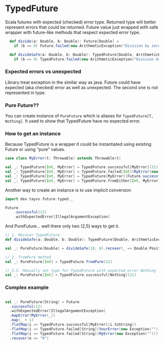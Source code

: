 # TypedFuture
Scala futures with expected (checked) error type. Returned type will better represent errors that could be returned.
Future value just wrapped with safe wrapper with future-like methods that respect expected error type.


```scala
  def divide(a: Double, b: Double): Future[Double] =
    if (b == 0) Future.failed(new ArithmeticException("Division by zero")) else Future.successful(a / b)

  def divideSafe(a: Double, b: Double): TypedFuture[Double, ArithmeticException] =
    if (b == 0) TypedFuture.failed(new ArithmeticException("Division by zero")) else TypedFuture.successful(a / b)
```

### Expected errors vs unexpected
Library treat exception in the similar way as java. Future could have expected (aka checked) error as well as unexpected.
The second one is not represented in type.

### Pure Future??
You can create instance of `PureFuture` which is aliases for `TypedFuture[T, Nothing]`. It used to show that TypedFuture have no expected error.

### How to get an instance
Because TypedFuture is a wrapper it could be instantiated using existing Future or using "pure" values.

```scala
case class MyError(t: Throwable) extends Throwable(t)

val _: TypedFuture[Int, MyError] = TypedFuture.successful[MyError](21)
val _: TypedFuture[Int, MyError] = TypedFuture.failed[Int](MyError(new Exception()))
val _: TypedFuture[Int, MyError] = TypedFuture[MyError](Future.successful(12))
val _: TypedFuture[Int, MyError] = TypedFuture.fromEither[Int, MyError](Right(12))
```

Another way to create an instance is to use implicit conversion

```scala
import dev.tayvs.future.typed._

Future
    .successful(12)
    .withExpectedError[IllegalArgumentException]
```

And PureFuture... well there only two (2,5) ways to get it.

```scala
// 1. Recover TypedFuture
def divideSafe(a: Double, b: Double): TypedFuture[Double, ArithmeticException] = ???

val _: PureFuture[Double] = divideSafe(10, 0).recover(_ => Double.PositiveInfinity)

// 2. fromPure method
val _: PureFuture[Int] = TypedFuture.fromPure(12)

// 2.5. Manually set type for TypedFuture with expected error Nothing
val _: PureFuture[Int] = TypedFuture.successful[Nothing](21)
```

### Complex example

```scala

val _: PureFuture[String] = Future
  .successful(12)                                                                  // Future[Int]
  .withExpectedError[IllegalArgumentException]                                     // TypedFuture[Int, IllegalArgumentException]
  .mapError(MyError(_))                                                            // TypedFuture[Int, MyError]
  .map(_ + 1)                                                                      // TypedFuture[Int, MyError]
  .flatMap(i => TypedFuture.successful[MyError](i.toString))                // TypedFuture[String, MyError]
  .flatMap(i => TypedFuture.failed[String](YourError(new Exception(""))))   // TypedFuture[String, YourError]
  .flatMap(i => TypedFuture.failed[String](MyError(new Exception(""))))     // TypedFuture[String, MyError]
  .recover(e => "0")
```